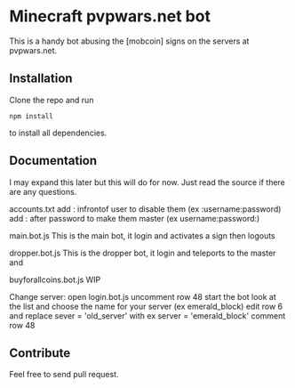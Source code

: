 
# Minecraft pvpwars.net bot

This is a handy bot abusing the [mobcoin] signs on the servers at pvpwars.net.


## Installation

Clone the repo and run

`npm install`

to install all dependencies.


## Documentation

I may expand this later but this will do for now. Just read the source if there are any questions.


accounts.txt
 add : infrontof user to disable them (ex :username:password)
 add : after password to make them master (ex username:password:)

main.bot.js
 This is the main bot, it login and activates a sign then logouts
 
dropper.bot.js
 This is the dropper bot, it login and teleports to the master and 
 
buyforallcoins.bot.js
  WIP

Change server:
 open login.bot.js
 uncomment row 48
 start the bot
 look at the list and choose the name for your server (ex emerald_block)
 edit row 6 and replace sever = 'old_server' with ex server = 'emerald_block'
 comment row 48


## Contribute

Feel free to send pull request.
 
